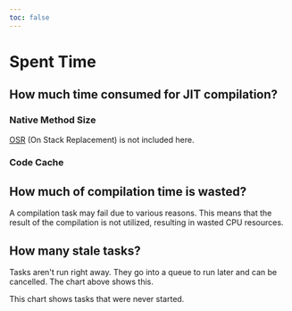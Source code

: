 ```yaml
---
toc: false
---
```


# Spent Time

<script setup>

import { data } from "./duration.data"
import BarChart from "./components/BarChart.vue"
import LineChart from "./components/LineChart.vue"

</script>

## How much time consumed for JIT compilation?

<BarChart :data="data.nonStale" :stack="true" y-format="time"/>

### Native Method Size

[OSR](https://stackoverflow.com/a/9105846) (On Stack Replacement) is not included here. 

<BarChart :data="data.nonStaleSize" :stack="true" y-format="bytes"/>

### Code Cache

<LineChart :data="data.codeCache" y-format="bytes"/>

## How much of compilation time is wasted?

A compilation task may fail due to various reasons. This means that the result of the compilation is not utilized, resulting in wasted CPU resources.

<BarChart :data="data.failedTaskDuration" :stack="true" y-format="time"/>

## How many stale tasks?

Tasks aren't run right away. They go into a queue to run later and can be cancelled. The chart above shows this.

This chart shows tasks that were never started.

<BarChart :data="data.staleTasks"/>


